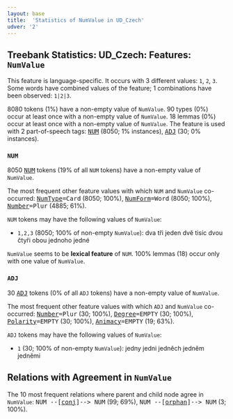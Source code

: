 ```yaml
---
layout: base
title:  'Statistics of NumValue in UD_Czech'
udver: '2'
---
```


## Treebank Statistics: UD_Czech: Features: `NumValue`

This feature is language-specific.
It occurs with 3 different values: `1`, `2`, `3`.
Some words have combined values of the feature; 1 combinations have been observed: `1|2|3`.

8080 tokens (1%) have a non-empty value of `NumValue`.
90 types (0%) occur at least once with a non-empty value of `NumValue`.
18 lemmas (0%) occur at least once with a non-empty value of `NumValue`.
The feature is used with 2 part-of-speech tags: <tt><a href="cs-pos-NUM.html">NUM</a></tt> (8050; 1% instances), <tt><a href="cs-pos-ADJ.html">ADJ</a></tt> (30; 0% instances).

### `NUM`

8050 <tt><a href="cs-pos-NUM.html">NUM</a></tt> tokens (19% of all `NUM` tokens) have a non-empty value of `NumValue`.

The most frequent other feature values with which `NUM` and `NumValue` co-occurred: <tt><a href="cs-feat-NumType.html">NumType</a></tt><tt>=Card</tt> (8050; 100%), <tt><a href="cs-feat-NumForm.html">NumForm</a></tt><tt>=Word</tt> (8050; 100%), <tt><a href="cs-feat-Number.html">Number</a></tt><tt>=Plur</tt> (4885; 61%).

`NUM` tokens may have the following values of `NumValue`:

* `1,2,3` (8050; 100% of non-empty `NumValue`): dva tři jeden dvě tisíc dvou čtyři obou jednoho jedné

`NumValue` seems to be **lexical feature** of `NUM`. 100% lemmas (18) occur only with one value of `NumValue`.

### `ADJ`

30 <tt><a href="cs-pos-ADJ.html">ADJ</a></tt> tokens (0% of all `ADJ` tokens) have a non-empty value of `NumValue`.

The most frequent other feature values with which `ADJ` and `NumValue` co-occurred: <tt><a href="cs-feat-Number.html">Number</a></tt><tt>=Plur</tt> (30; 100%), <tt><a href="cs-feat-Degree.html">Degree</a></tt><tt>=EMPTY</tt> (30; 100%), <tt><a href="cs-feat-Polarity.html">Polarity</a></tt><tt>=EMPTY</tt> (30; 100%), <tt><a href="cs-feat-Animacy.html">Animacy</a></tt><tt>=EMPTY</tt> (19; 63%).

`ADJ` tokens may have the following values of `NumValue`:

* `1` (30; 100% of non-empty `NumValue`): jedny jedni jedněch jedněm jedněmi

## Relations with Agreement in `NumValue`

The 10 most frequent relations where parent and child node agree in `NumValue`:
<tt>NUM --[<tt><a href="cs-dep-conj.html">conj</a></tt>]--> NUM</tt> (99; 69%),
<tt>NUM --[<tt><a href="cs-dep-orphan.html">orphan</a></tt>]--> NUM</tt> (3; 100%).

